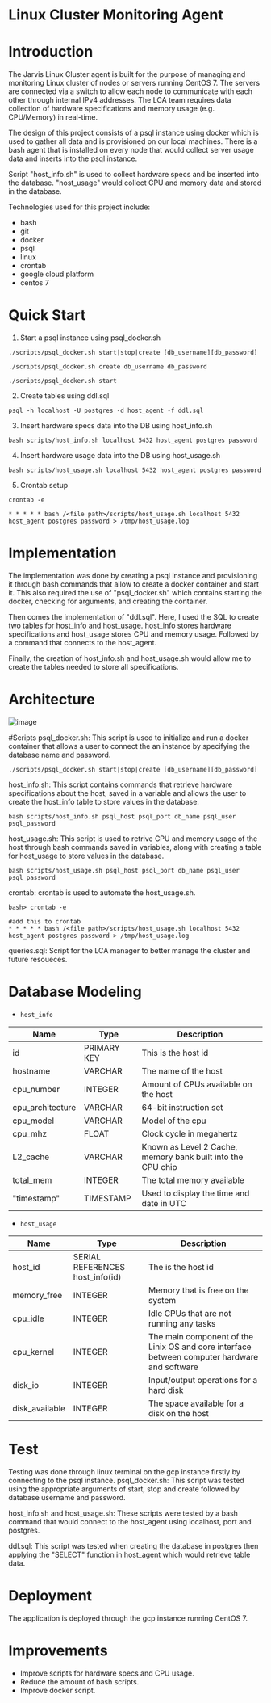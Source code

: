 # Linux Cluster Monitoring Agent

# Introduction
The Jarvis Linux Cluster agent is built for the purpose of managing and monitoring Linux cluster of nodes or servers running CentOS 7. The servers are connected via a switch to allow each node to communicate with each other through internal IPv4 addresses. The LCA team requires data collection of hardware specifications and memory usage (e.g. CPU/Memory) in real-time. 

The design of this project consists of a psql instance using docker which is used to gather all data and is provisioned on our local machines. There is a bash agent that is installed on every node that would collect server usage data and inserts into the psql instance. 

Script "host_info.sh" is used to collect hardware specs and be inserted into the database. "host_usage" would collect CPU and memory data and stored in the database.

Technologies used for this project include:
- bash
- git
- docker
- psql
- linux
- crontab
- google cloud platform
- centos 7

# Quick Start
1. Start a psql instance using psql_docker.sh
```
./scripts/psql_docker.sh start|stop|create [db_username][db_password]
```
```
./scripts/psql_docker.sh create db_username db_password
```
```
./scripts/psql_docker.sh start
```
2. Create tables using ddl.sql
```
psql -h localhost -U postgres -d host_agent -f ddl.sql
```
3. Insert hardware specs data into the DB using host_info.sh
```
bash scripts/host_info.sh localhost 5432 host_agent postgres password
```
4. Insert hardware usage data into the DB using host_usage.sh
```
bash scripts/host_usage.sh localhost 5432 host_agent postgres password
```
5. Crontab setup
```
crontab -e
```
```
* * * * * bash /<file path>/scripts/host_usage.sh localhost 5432 host_agent postgres password > /tmp/host_usage.log
```

# Implementation
The implementation was done by creating a psql instance and provisioning it through bash commands that allow to create a docker container and start it. This also required the use of "psql_docker.sh" which contains starting the docker, checking for arguments, and creating the container. 

Then comes the implementation of "ddl.sql". Here, I used the SQL to create two tables for host_info and host_usage. host_info stores hardware specifications and host_usage stores CPU and memory usage. Followed by a command that connects to the host_agent. 

Finally, the creation of host_info.sh and host_usage.sh would allow me to create the tables needed to store all specifications. 

# Architecture 
![image](https://user-images.githubusercontent.com/44883269/140006829-4d58624a-bf21-4222-afc3-7b09573fc92c.png)

#Scripts
psql_docker.sh: This script is used to initialize and run a docker container that allows a user to connect the an instance by specifying the database name and password.
```
./scripts/psql_docker.sh start|stop|create [db_username][db_password]
```
host_info.sh: This script contains commands that retrieve hardware specifications about the host, saved in a variable and allows the user to create the host_info table to store values in the database.

```
bash scripts/host_info.sh psql_host psql_port db_name psql_user psql_password
```

host_usage.sh: This script is used to retrive CPU and memory usage of the host through bash commands saved in variables, along with creating a table for host_usage to store values in the database.
```
bash scripts/host_usage.sh psql_host psql_port db_name psql_user psql_password
```

crontab: crontab is used to automate the host_usage.sh.
```
bash> crontab -e

#add this to crontab
* * * * * bash /<file path>/scripts/host_usage.sh localhost 5432 host_agent postgres password > /tmp/host_usage.log
```
queries.sql: Script for the LCA manager to better manage the cluster and future resoueces.

# Database Modeling
- `host_info`

| Name  | Type | Description |
| ----- | ---- | ----------- |
| id    | PRIMARY KEY     | This is the host id |
| hostname      | VARCHAR      | The name of the host  |
| cpu_number      | INTEGER     | Amount of CPUs available on the host  |
| cpu_architecture      | VARCHAR      | 64-bit instruction set |
| cpu_model      |  VARCHAR    |   Model of the cpu  |
| cpu_mhz      | FLOAT     |  Clock cycle in megahertz|
| L2_cache      | VARCHAR     |Known as Level 2 Cache, memory bank built into the CPU chip|
| total_mem      | INTEGER     | The total memory available|
| "timestamp"      | TIMESTAMP     | Used to display the time and date in UTC|

- `host_usage`

| Name  | Type | Description |
| ----- | ---- | ----------- |
| host_id        |     SERIAL REFERENCES host_info(id)   |The is the host id|
| memory_free  | INTEGER   | Memory that is free on the system   |
|cpu_idle   | INTEGER   | Idle CPUs that are not running any tasks   |
|cpu_kernel   | INTEGER   | The main component of the Linix OS and core interface between computer hardware and software |
|disk_io   | INTEGER   | Input/output operations for a hard disk   |
|disk_available   | INTEGER   |  The space available for a disk on the host  |

# Test
Testing was done through linux terminal on the gcp instance firstly by connecting to the psql instance. 
psql_docker.sh: This script was tested using the appropriate arguments of start, stop and create followed by database username and password.

host_info.sh and host_usage.sh: These scripts were tested by a bash command that would connect to the host_agent using localhost, port and postgres.

ddl.sql: This script was tested when creating the database in postgres then applying the "SELECT" function in host_agent which would retrieve table data.

# Deployment
The application is deployed through the gcp instance running CentOS 7.

# Improvements
- Improve scripts for hardware specs and CPU usage.
- Reduce the amount of bash scripts.
- Improve docker script.

